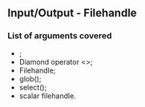 ## Input/Output - Filehandle

### List of arguments covered

* <STDIN>;
* Diamond operator <>;
* Filehandle;
* glob();
* select();
* scalar filehandle.
